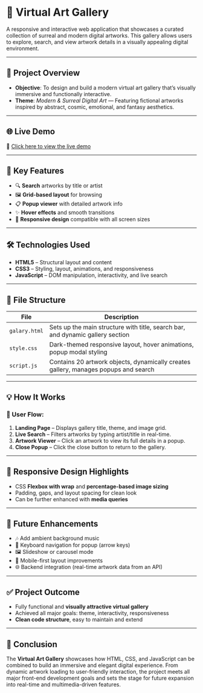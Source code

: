 # 🎨 Virtual Art Gallery

A responsive and interactive web application that showcases a curated collection of surreal and modern digital artworks. This gallery allows users to explore, search, and view artwork details in a visually appealing digital environment.

---

## 📌 Project Overview

- **Objective**: To design and build a modern virtual art gallery that’s visually immersive and functionally interactive.
- **Theme**: *Modern & Surreal Digital Art* — Featuring fictional artworks inspired by abstract, cosmic, emotional, and fantasy aesthetics.

---

## 🌐 Live Demo

🔗 [Click here to view the live demo](https://your-username.github.io/SecureDocs/)  

---

## 🔐 Key Features

- 🔍 **Search** artworks by title or artist  
- 🖼️ **Grid-based layout** for browsing  
- 📋 **Popup viewer** with detailed artwork info  
- ✨ **Hover effects** and smooth transitions  
- 📱 **Responsive design** compatible with all screen sizes

---

## 🛠️ Technologies Used

- **HTML5** – Structural layout and content  
- **CSS3** – Styling, layout, animations, and responsiveness  
- **JavaScript** – DOM manipulation, interactivity, and live search  

---

## 📁 File Structure

| File         | Description |
|--------------|-------------|
| `galary.html` | Sets up the main structure with title, search bar, and dynamic gallery section |
| `style.css`   | Dark-themed responsive layout, hover animations, popup modal styling |
| `script.js`   | Contains 20 artwork objects, dynamically creates gallery, manages popups and search |

---

## 💡 How It Works

### 🔸 User Flow:
1. **Landing Page** – Displays gallery title, theme, and image grid.
2. **Live Search** – Filters artworks by typing artist/title in real-time.
3. **Artwork Viewer** – Click an artwork to view its full details in a popup.
4. **Close Popup** – Click the close button to return to the gallery.

---

## 📱 Responsive Design Highlights

- CSS **Flexbox with wrap** and **percentage-based image sizing**
- Padding, gaps, and layout spacing for clean look
- Can be further enhanced with **media queries**

---

## 🔮 Future Enhancements

- 🎶 Add ambient background music  
- 🎯 Keyboard navigation for popup (arrow keys)  
- 🖼️ Slideshow or carousel mode  
- 📱 Mobile-first layout improvements  
- 🌐 Backend integration (real-time artwork data from an API)

---

## ✅ Project Outcome

- Fully functional and **visually attractive virtual gallery**
- Achieved all major goals: theme, interactivity, responsiveness
- **Clean code structure**, easy to maintain and extend

---

## 🧠 Conclusion

The **Virtual Art Gallery** showcases how HTML, CSS, and JavaScript can be combined to build an immersive and elegant digital experience. From dynamic artwork loading to user-friendly interaction, the project meets all major front-end development goals and sets the stage for future expansion into real-time and multimedia-driven features.



